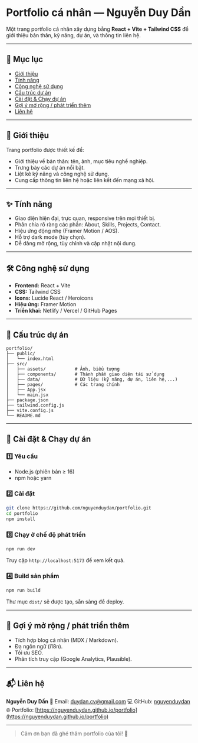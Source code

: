 # Portfolio cá nhân — Nguyễn Duy Dần

Một trang portfolio cá nhân xây dựng bằng **React + Vite + Tailwind CSS** để giới thiệu bản thân, kỹ năng, dự án, và thông tin liên hệ.

---

## 📌 Mục lục

- [Giới thiệu](#giới-thiệu)
- [Tính năng](#tính-năng)
- [Công nghệ sử dụng](#công-nghệ-sử-dụng)
- [Cấu trúc dự án](#cấu-trúc-dự-án)
- [Cài đặt & Chạy dự án](#cài-đặt--chạy-dự-án)
- [Gợi ý mở rộng / phát triển thêm](#gợi-ý-mở-rộng--phát-triển-thêm)
- [Liên hệ](#liên-hệ)

---

## 📝 Giới thiệu

Trang portfolio được thiết kế để:

- Giới thiệu về bản thân: tên, ảnh, mục tiêu nghề nghiệp.
- Trưng bày các dự án nổi bật.
- Liệt kê kỹ năng và công nghệ sử dụng.
- Cung cấp thông tin liên hệ hoặc liên kết đến mạng xã hội.

---

## ✨ Tính năng

- Giao diện hiện đại, trực quan, responsive trên mọi thiết bị.
- Phân chia rõ ràng các phần: About, Skills, Projects, Contact.
- Hiệu ứng động nhẹ (Framer Motion / AOS).
- Hỗ trợ dark mode (tùy chọn).
- Dễ dàng mở rộng, tùy chỉnh và cập nhật nội dung.

---

## 🛠 Công nghệ sử dụng

- **Frontend:** React + Vite
- **CSS:** Tailwind CSS
- **Icons:** Lucide React / Heroicons
- **Hiệu ứng:** Framer Motion
- **Triển khai:** Netlify / Vercel / GitHub Pages

---

## 📁 Cấu trúc dự án

```
portfolio/
├── public/
│   └── index.html
├── src/
│   ├── assets/           # Ảnh, biểu tượng
│   ├── components/       # Thành phần giao diện tái sử dụng
│   ├── data/             # Dữ liệu (kỹ năng, dự án, liên hệ,...)
│   ├── pages/            # Các trang chính
│   ├── App.jsx
│   └── main.jsx
├── package.json
├── tailwind.config.js
├── vite.config.js
└── README.md
```

---

## 🚀 Cài đặt & Chạy dự án

### 1️⃣ Yêu cầu

- Node.js (phiên bản ≥ 16)
- npm hoặc yarn

### 2️⃣ Cài đặt

```bash
git clone https://github.com/nguyenduydan/portfolio.git
cd portfolio
npm install
```

### 3️⃣ Chạy ở chế độ phát triển

```bash
npm run dev
```

Truy cập `http://localhost:5173` để xem kết quả.

### 4️⃣ Build sản phẩm

```bash
npm run build
```

Thư mục `dist/` sẽ được tạo, sẵn sàng để deploy.

---

## 🌱 Gợi ý mở rộng / phát triển thêm

- Tích hợp blog cá nhân (MDX / Markdown).
- Đa ngôn ngữ (i18n).
- Tối ưu SEO.
- Phân tích truy cập (Google Analytics, Plausible).

---

## 📬 Liên hệ

**Nguyễn Duy Dần**
📧 Email: duydan.cv@gmail.com
💻 GitHub: [nguyenduydan](https://github.com/nguyenduydan)
🌐 Portfolio: [https://nguyenduydan.github.io/portfolio](https://nguyenduydan.github.io/portfolio)

---

> Cảm ơn bạn đã ghé thăm portfolio của tôi! 🌟
